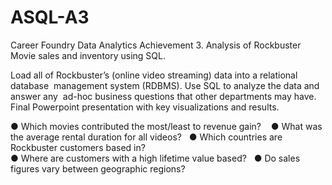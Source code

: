 # ASQL-A3
Career Foundry Data Analytics Achievement 3. Analysis of Rockbuster Movie sales and inventory using SQL.

Load   all   of   Rockbuster’s (online video streaming)  data   into   a   relational   database   management   system   (RDBMS). 
Use   SQL  to   analyze   the   data   and   answer   any   ad-hoc   business   questions   that   other   departments   may   have.  
Final Powerpoint presentation with key visualizations and results.

● Which   movies   contributed   the   most/least   to   revenue   gain?     
● What   was   the   average   rental   duration   for   all   videos?   
● Which   countries   are   Rockbuster   customers   based   in?  
● Where   are   customers   with   a   high   lifetime   value   based?   
● Do   sales   figures   vary   between   geographic   regions?
